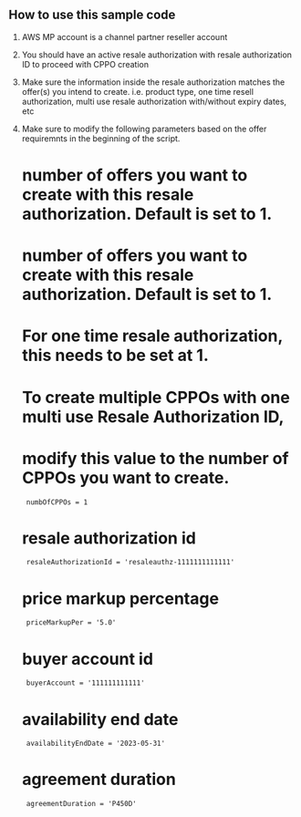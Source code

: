 ## How to use this sample code

1. AWS MP account is a channel partner reseller account
2. You should have an active resale authorization with resale authorization ID
    to proceed with CPPO creation
3. Make sure the information inside the resale authorization matches the offer(s) you intend to create.
    i.e. product type, one time resell authorization, multi use resale authorization with/without expiry dates, etc
4. Make sure to modify the following parameters based on the offer requiremnts in the beginning of the script.

    # number of offers you want to create with this resale authorization. Default is set to 1.
    # number of offers you want to create with this resale authorization. Default is set to 1.
    # For one time resale authorization, this needs to be set at 1.
    # To create multiple CPPOs with one multi use Resale Authorization ID,
    # modify this value to the number of CPPOs you want to create.
        numbOfCPPOs = 1
    # resale authorization id
        resaleAuthorizationId = 'resaleauthz-1111111111111'
    # price markup percentage
        priceMarkupPer = '5.0'
    # buyer account id
        buyerAccount = '111111111111'
    # availability end date
        availabilityEndDate = '2023-05-31'
    # agreement duration
        agreementDuration = 'P450D'
